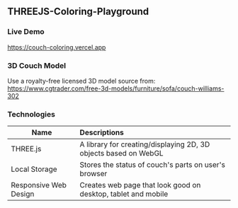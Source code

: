 ## THREEJS-Coloring-Playground

### Live Demo

https://couch-coloring.vercel.app

### 3D Couch Model

Use a royalty-free licensed 3D model source from:
https://www.cgtrader.com/free-3d-models/furniture/sofa/couch-williams-302

### Technologies

| Name                      | Descriptions                                                   |
| ------------------------  | :-----------------------------------------------------------   |
| THREE.js                  | A library for creating/displaying 2D, 3D objects based on WebGL|
| Local Storage             | Stores the status of couch's parts on user's browser           |
| Responsive Web Design     | Creates web page that look good on desktop, tablet and mobile  |
